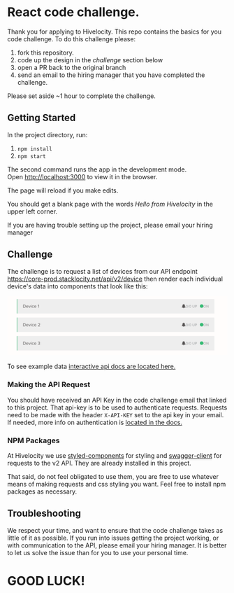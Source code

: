 # React code challenge.

Thank you for applying to Hivelocity.  This repo contains the basics for you code challenge. To do this challenge
please:
 
1. fork this repository.
2. code up the design in the *challenge* section below
3. open a PR back to the original branch
4. send an email to the hiring manager that you have completed the challenge.

Please set aside ~1 hour to complete the challenge.

## Getting Started

In the project directory, run:

1. `npm install`
2. `npm start`

The second command runs the app in the development mode.<br />
Open [http://localhost:3000](http://localhost:3000) to view it in the browser.

The page will reload if you make edits.<br />

You should get a blank page with the words *Hello from Hivelocity* in the upper left corner.

If you are having trouble setting up the project, please email your hiring manager

## Challenge
The challenge is to request a list of devices from our API endpoint https://core-prod.stacklocity.net/api/v2/device then render each individual device's data into components that look like this:

<img src="example.png"/>

To see example data [interactive api docs are located here.](https://api-docs.hivelocity.net/openapi)

### Making the API Request

You should have received an API Key in the code challenge email that linked to this project.  That api-key is to be used to authenticate requests. Requests need to be made with the header `X-API-KEY` set to the api key in your email. If needed, more info on authentication is [located in the docs.](https://api-docs.hivelocity.net/authentication)

### NPM Packages

At Hivelocity we use [styled-components](https://www.npmjs.com/package/styled-components) for styling and [swagger-client](https://www.npmjs.com/package/swagger-client) for requests to the v2 API. They are already installed in this project.<br />

That said, do not feel obligated to use them, you are free to use whatever means of making requests and css styling you want. Feel free to install npm packages as necessary.

## Troubleshooting

We respect your time, and want to ensure that the code challenge takes as little of it as possible.  If you run into issues getting the project working, or with communication to the API, please email your hiring manager.  It is better to let us solve the issue than for you to use your personal time. 

# GOOD LUCK!
